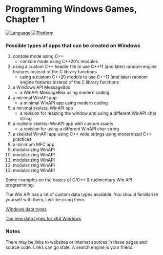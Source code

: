 # Programming Windows Games, Chapter 1
[![Language](https://img.shields.io/badge/Language%20-C++-blue.svg)](https://github.com/GeorgePimpleton/Win32-games/)
[![Platform](https://img.shields.io/badge/Platform%20-Win32-blue.svg)](https://github.com/GeorgePimpleton/Win32-games/)

### Possible types of apps that can be created on Windows
1. console mode using C++
    + console mode using C++20's modules
2. using a custom C++ header file to use C++11 (and later) random engine features instead of the C library functions
    + using a custom C\+\+20 module to use C++11 (and later) random engine features instead of the C library functions
3. a Windows API MessageBox
    + a WinAPI MessageBox using modern coding
4. a minimal WinAPI app
     + a minimal WinAPI app using modern coding
5. a minimal skeletal WinAPI app
   + a revision for resizing the window and using a different WinAPI char string
6. a realistic skeletal WinAPI app with custom assets
   + a revision for using a different WinAPI char string
7. a skeletal WinAPI app using C++ wide strings using modernized C++ practices 
8. a minimum MFC app
9. modularizing WinAPI
10. modularizing WinAPI
11. modularizing WinAPI
12. modularizing WinAPI
13. modularizing WinAPI

Some examples on the basics of C/C++ & rudimentary Win API programming.

The Win API has a lot of custom data types available.  You should familiarize yourself with them,  I will be using them.

[Windows data types](https://learn.microsoft.com/en-us/windows/win32/winprog/windows-data-types)

[The new data types for x64 Windows](https://learn.microsoft.com/en-us/windows/win32/winprog64/the-new-data-types)

### Notes
There may be links to websites or internet sources in these pages and source code. Links can go stale. A search engine is your friend.
